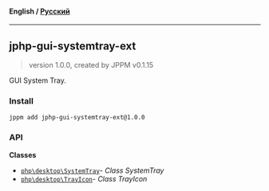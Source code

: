 #### **English** / [Русский](README.ru.md)

---

## jphp-gui-systemtray-ext
> version 1.0.0, created by JPPM v0.1.15

GUI System Tray.

### Install
```
jppm add jphp-gui-systemtray-ext@1.0.0
```

### API
**Classes**
- [`php\desktop\SystemTray`](api-docs/classes/php/desktop/SystemTray.md)- _Class SystemTray_
- [`php\desktop\TrayIcon`](api-docs/classes/php/desktop/TrayIcon.md)- _Class TrayIcon_